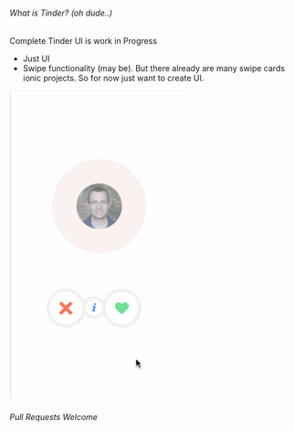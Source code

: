 ###### What is Tinder? (oh dude..)

Complete Tinder UI is work in Progress

- Just UI
- Swipe functionality (may be). But there already are many swipe cards ionic projects. So for now just want to create UI.

![alt tag](animate.gif)

###### Pull Requests Welcome
